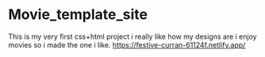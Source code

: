 # Movie_template_site


This is my very first css+html project  i really like how my designs are i enjoy movies so i made the one i like.
https://festive-curran-61124f.netlify.app/
